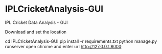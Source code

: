 # IPLCricketAnalysis-GUI
IPL Cricket Data Analysis - GUI

Download and set the location 

cd IPLCricketAnalysis-GUI
pip install -r requirements.txt
python manage.py runserver
open chrome and enter url http://127.0.0.1:8000 
